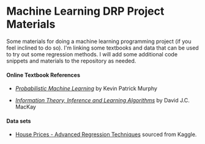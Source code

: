 # Machine Learning DRP Project Materials
Some materials for doing a machine learning programming project (if you feel inclined to do so). I'm linking some textbooks and data that can be used to try out some regression methods. I will add some additional code snippets and materials to the repository as needed. 

#### Online Textbook References
- [*Probabilistic Machine Learning*](https://probml.github.io/pml-book/book1.html) by Kevin Patrick Murphy

- [*Information Theory, Inference and Learning Algorithms*](https://www.inference.org.uk/itprnn/book.pdf) by David J.C. MacKay

#### Data sets
- [House Prices - Advanced Regression Techniques](https://www.kaggle.com/c/house-prices-advanced-regression-techniques/data) sourced from Kaggle. 
